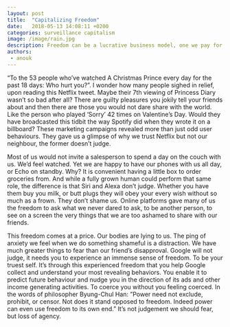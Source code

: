 ```yaml
---
layout: post
title:  "Capitalizing Freedom"
date:   2018-05-13 14:08:11 +0200
categories: surveillance capitalism
image: /image/rain.jpg
description: Freedom can be a lucrative business model, one we pay for with our agency.
authors:
 - anouk
---
```


“To the 53 people who’ve watched A Christmas Prince every day for the past 18 days: Who hurt you?”. I wonder how many people sighed in relief, upon reading this Netflix tweet. Maybe their 7th viewing of Princess Diary wasn’t so bad after all?  There are guilty pleasures you jokily tell your friends about and then there are those you would not dare share with the world. Like the person who played ‘Sorry’ 42 times on Valentine’s Day. Would they have broadcasted this tidbit the way Spotify did when they wrote it on a billboard? 
These marketing campaigns revealed more than just odd user behaviours. They gave us a glimpse of why we trust Netflix but not our neighbour, the former doesn’t judge. 

Most of us would not invite a salesperson to spend a day on the couch with us. We’d feel watched. Yet we are happy to have our phones with us all day, or Echo on standby. Why? It is convenient having a little box to order groceries from. And while a fully grown human could perform that same role, the difference is that Siri and Alexa don’t judge. Whether you have them buy you milk, or butt plugs they will obey your every wish without so much as a frown. They don’t shame us. Online platforms gave many of us the freedom to ask what we never dared to ask, to be another person, to see on a screen the very things that we are too ashamed to share with our friends. 

This freedom comes at a price. Our bodies are lying to us. The ping of anxiety we feel when we do something shameful is a distraction. We have much greater things to fear than our friend’s disapproval. Google will not judge, it needs you to experience an immense sense of freedom. To be your truest self. It’s through this experienced freedom that you help Google collect and understand your most revealing behaviors. You enable it to predict future behaviour and nudge you in the direction of its ads and other income generating activities. To coerce you without you feeling coerced. In the words of philosopher Byung-Chul Han: ”Power need not exclude, prohibit, or censor. Not does it stand opposed to freedom. Indeed power can even use freedom to its own end.” It’s not judgement we should fear, but loss of agency.